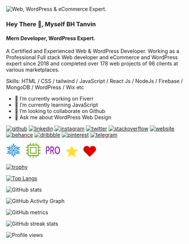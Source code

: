 ![Web, WordPress & eCommerce Expert.](https://mir-s3-cdn-cf.behance.net/3f849378db80841fa76a2d355a7a60fa/4c7c2e11-4100-4b08-b733-28752b0cf1c1_rwc_0x0x2633x410x3200.jpg?h=2e72297efae4ae04d04290d71c29347b)

### Hey There 👋, Myself BH Tanvin
#### Mern Developer, WordPress Expert.


A Certified and Experienced Web & WordPress Developer. Working as a Professional Full stack Web developer and eCommerce and WordPress expert since 2018 and completed over 178 web projects of 98 clients at various marketplaces.

Skills: HTML / CSS / tailwind / JavaScript / React Js / NodeJs / Firebase / MongoDB / WordPress / Wix etc

- 🔭 I’m currently working on Fiverr 
- 🌱 I’m currently learning JavaScript 
- 👯 I’m looking to collaborate on Github 
- 💬 Ask me about WordPress Web Design 


[<img src='https://cdn.jsdelivr.net/npm/simple-icons@3.0.1/icons/github.svg' alt='github' height='40'>](https://github.com/bhtanvin0)  [<img src='https://cdn.jsdelivr.net/npm/simple-icons@3.0.1/icons/linkedin.svg' alt='linkedin' height='40'>](https://www.linkedin.com/in/bhtanvin/)  [<img src='https://cdn.jsdelivr.net/npm/simple-icons@3.0.1/icons/instagram.svg' alt='instagram' height='40'>](https://www.instagram.com/bh_tanvin/)  [<img src='https://cdn.jsdelivr.net/npm/simple-icons@3.0.1/icons/twitter.svg' alt='twitter' height='40'>](https://twitter.com/bhtanvin)  [<img src='https://cdn.jsdelivr.net/npm/simple-icons@3.0.1/icons/stackoverflow.svg' alt='stackoverflow' height='40'>](https://stackoverflow.com/users/bh-tanvin)  [<img src='https://cdn.jsdelivr.net/npm/simple-icons@3.0.1/icons/icloud.svg' alt='website' height='40'>](bhtanvin.com)  [<img src='https://cdn.jsdelivr.net/npm/simple-icons@3.0.1/icons/behance.svg' alt='behance' height='40'>](bhtanvin)  [<img src='https://cdn.jsdelivr.net/npm/simple-icons@3.0.1/icons/dribbble.svg' alt='dribbble' height='40'>](bhtanvin)  [<img src='https://cdn.jsdelivr.net/npm/simple-icons@3.0.1/icons/pinterest.svg' alt='pinterest' height='40'>](bhtanvin0)  [<img src='https://cdn.jsdelivr.net/npm/simple-icons@3.0.1/icons/telegram.svg' alt='telegram' height='40'>](bhtanvin)  

<a href='https://archiveprogram.github.com/'><img src='https://raw.githubusercontent.com/acervenky/animated-github-badges/master/assets/acbadge.gif' width='40' height='40'></a> <a href='https://docs.github.com/en/developers'><img src='https://raw.githubusercontent.com/acervenky/animated-github-badges/master/assets/devbadge.gif' width='40' height='40'></a> <a href='https://github.com/pricing'><img src='https://raw.githubusercontent.com/acervenky/animated-github-badges/master/assets/pro.gif' width='40' height='40'></a> <a href='https://stars.github.com/'><img src='https://raw.githubusercontent.com/acervenky/animated-github-badges/master/assets/starbadge.gif' width='35' height='35'></a> <a href='https://docs.github.com/en/github/supporting-the-open-source-community-with-github-sponsors'><img src='https://raw.githubusercontent.com/acervenky/animated-github-badges/master/assets/sponsorbadge.gif' width='35' height='35'></a> 

[![trophy](https://github-profile-trophy.vercel.app/?username=bhtanvin0)](https://github.com/ryo-ma/github-profile-trophy)

[![Top Langs](https://github-readme-stats.vercel.app/api/top-langs/?username=bhtanvin0)](https://github.com/anuraghazra/github-readme-stats)

![GitHub stats](https://github-readme-stats.vercel.app/api?username=bhtanvin0&show_icons=true&count_private=true)  

![GitHub Activity Graph](https://activity-graph.herokuapp.com/graph?username=bhtanvin0)  

![GitHub metrics](https://metrics.lecoq.io/bhtanvin0)  

![GitHub streak stats](https://github-readme-streak-stats.herokuapp.com/?user=bhtanvin0)  

![Profile views](https://gpvc.arturio.dev/bhtanvin0)  
